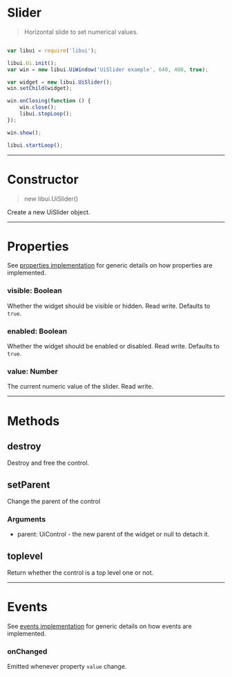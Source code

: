 
# Slider

> Horizontal slide to set numerical values.



```js

var libui = require('libui');

libui.Ui.init();
var win = new libui.UiWindow('UiSlider example', 640, 480, true);

var widget = new libui.UiSlider();
win.setChild(widget);

win.onClosing(function () {
	win.close();
	libui.stopLoop();
});

win.show();

libui.startLoop();

```

---

# Constructor

> new libui.UiSlider()

Create a new UiSlider object.

---

# Properties

See [properties implementation](properties.md) for generic details on how properties are implemented.


### visible: Boolean

Whether the widget should be visible or hidden. 
Read write.
Defaults to `true`.



### enabled: Boolean

Whether the widget should be enabled or disabled. 
Read write.
Defaults to `true`.



### value: Number

The current numeric value of the slider.
Read write.




---

# Methods


## destroy

Destroy and free the control.





## setParent

Change the parent of the control


### Arguments

* parent: UiControl - the new parent of the widget or null to detach it.




## toplevel

Return whether the control is a top level one or not.





---

# Events

See [events implementation](events.md) for generic details on how events are implemented.


### onChanged

Emitted whenever property `value` change.




